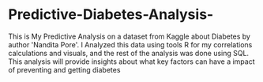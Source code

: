 # Predictive-Diabetes-Analysis-
This is My Predictive Analysis on a dataset from Kaggle  about Diabetes by author 'Nandita Pore'. I Analyzed this data using tools R for my correlations calculations and visuals, and the rest of the analysis was done using SQL. This analysis will provide insights about what key factors can have a impact of preventing and getting diabetes

